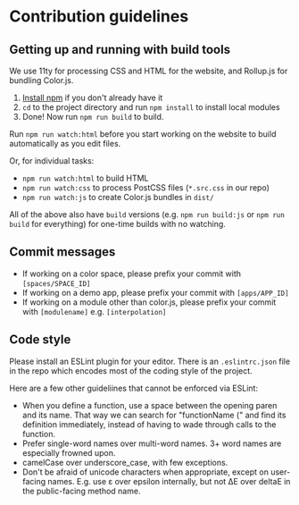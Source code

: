 # Contribution guidelines

## Getting up and running with build tools

We use 11ty for processing CSS and HTML for the website, and Rollup.js for bundling Color.js.

1. [Install npm](https://www.npmjs.com/get-npm) if you don't already have it
2. `cd` to the project directory and run `npm install` to install local modules
3. Done! Now run `npm run build` to build.

Run `npm run watch:html` before you start working on the website to build automatically as you edit files.

Or, for individual tasks:

- `npm run watch:html` to build HTML
- `npm run watch:css` to process PostCSS files (`*.src.css` in our repo)
- `npm run watch:js` to create Color.js bundles in `dist/`

All of the above also have `build` versions (e.g. `npm run build:js` or `npm run build` for everything) for one-time builds with no watching.

## Commit messages

- If working on a color space, please prefix your commit with `[spaces/SPACE_ID]`
- If working on a demo app, please prefix your commit with `[apps/APP_ID]`
- If working on a module other than color.js, please prefix your commit with `[modulename]` e.g. `[interpolation]`

## Code style

Please install an ESLint plugin for your editor. There is an `.eslintrc.json` file in the repo which encodes most of the coding style of the project.

Here are a few other guideliines that cannot be enforced via ESLint:

- When you define a function, use a space between the opening paren and its name. That way we can search for "functionName (" and find its definition immediately, instead of having to wade through calls to the function.
- Prefer single-word names over multi-word names. 3+ word names are especially frowned upon.
- camelCase over underscore_case, with few exceptions.
- Don't be afraid of unicode characters when appropriate, except on user-facing names. E.g. use ε over epsilon internally, but not ΔΕ over deltaE in the public-facing method name.

